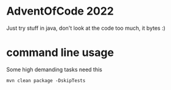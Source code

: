 # AdventOfCode 2022

Just try stuff in java, don't look at the code too much, it bytes :)

# command line usage

Some high demanding tasks need this

```
mvn clean package -DskipTests

```
